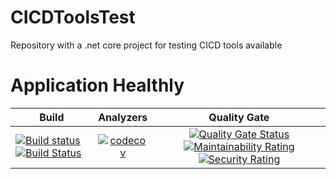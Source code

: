 # CICDToolsTest
Repository with a .net core project for testing CICD tools available 

# Application Healthly

Build    | Analyzers     | Quality Gate
-------- | :------------:| :------------: 
[![Build status](https://ci.appveyor.com/api/projects/status/anwad54j2a0t95yo/branch/master?svg=true)](https://ci.appveyor.com/project/rsmivb/cicdtoolstest/branch/master) [![Build Status](https://travis-ci.org/rsmivb/CICDToolsTest.svg?branch=master)](https://travis-ci.org/rsmivb/CICDToolsTest) | [![codecov](https://codecov.io/gh/rsmivb/cicdtoolstest/branch/master/graph/badge.svg)](https://codecov.io/gh/rsmivb/cicdtoolstest) | [![Quality Gate Status](https://sonarcloud.io/api/project_badges/measure?project=rsmivb_CICDTools&metric=alert_status)](https://sonarcloud.io/dashboard?id=rsmivb_LotteryApp) [![Maintainability Rating](https://sonarcloud.io/api/project_badges/measure?project=rsmivb_LotteryApp&metric=sqale_rating)](https://sonarcloud.io/dashboard?id=rsmivb_LotteryApp) [![Security Rating](https://sonarcloud.io/api/project_badges/measure?project=rsmivb_LotteryApp&metric=security_rating)](https://sonarcloud.io/dashboard?id=rsmivb_LotteryApp)

